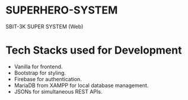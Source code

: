 # SUPERHERO-SYSTEM
SBIT-3K SUPER SYSTEM (Web)

# Tech Stacks used for Development

- Vanilla for frontend.
- Bootstrap for styling.
- Firebase for authentication.
- MariaDB from XAMPP for local database management.
- JSONs for simultaneous REST APIs.
